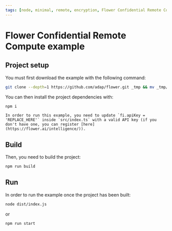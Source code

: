 ```yaml
---
tags: [node, minimal, remote, encryption, Flower Confidential Remote Compute, typescript]
---
```


# Flower Confidential Remote Compute example

## Project setup

You must first download the example with the following command:

```bash
git clone --depth=1 https://github.com/adap/flower.git _tmp && mv _tmp/intelligence/ts/examples/encrypted . && rm -rf _tmp && cd encrypted
```

You can then install the project dependencies with:

```bash
npm i
```

```{warning}
In order to run this example, you need to update `fi.apiKey = 'REPLACE_HERE'` inside `src/index.ts` with a valid API key (if you don't have one, you can register [here](https://flower.ai/intelligence/)).
```

## Build

Then, you need to build the project:

```bash
npm run build
```

## Run

In order to run the example once the project has been built:

```bash
node dist/index.js
```

or

```bash
npm run start
```
